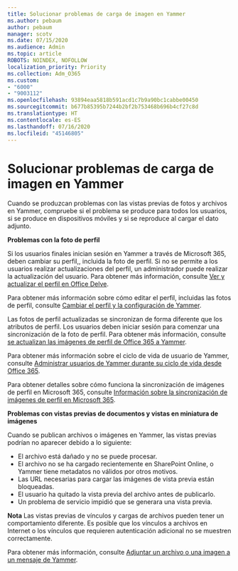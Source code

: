 ```yaml
---
title: Solucionar problemas de carga de imagen en Yammer
ms.author: pebaum
author: pebaum
manager: scotv
ms.date: 07/15/2020
ms.audience: Admin
ms.topic: article
ROBOTS: NOINDEX, NOFOLLOW
localization_priority: Priority
ms.collection: Adm_O365
ms.custom:
- "6000"
- "9003112"
ms.openlocfilehash: 93894eaa5818b591acd1c7b9a90bc1cabbe00450
ms.sourcegitcommit: b677b85395b7244b2bf2b753468b696b4cf27c8d
ms.translationtype: HT
ms.contentlocale: es-ES
ms.lasthandoff: 07/16/2020
ms.locfileid: "45146805"
---
```

# <a name="troubleshoot-image-loading-issues-in-yammer"></a>Solucionar problemas de carga de imagen en Yammer

Cuando se produzcan problemas con las vistas previas de fotos y archivos en Yammer, compruebe si el problema se produce para todos los usuarios, si se produce en dispositivos móviles y si se reproduce al cargar el dato adjunto.  

**Problemas con la foto de perfil**  

Si los usuarios finales inician sesión en Yammer a través de Microsoft 365, deben cambiar su perfil,, incluida la foto de perfil. Si no se permite a los usuarios realizar actualizaciones del perfil, un administrador puede realizar la actualización del usuario. Para obtener más información, consulte [Ver y actualizar el perfil en Office Delve](https://support.microsoft.com/office/view-and-update-your-profile-in-office-delve-4e84343b-eedf-45a1-aeb9-8627ccca14ba).

Para obtener más información sobre cómo editar el perfil, incluidas las fotos de perfil, consulte [Cambiar el perfil y la configuración de Yammer](https://support.microsoft.com/office/classic-yammer-change-my-yammer-profile-and-settings-a3aeca0e-de34-4897-9b59-de6516542851). 

Las fotos de perfil actualizadas se sincronizan de forma diferente que los atributos de perfil. Los usuarios deben iniciar sesión para comenzar una sincronización de la foto de perfil. Para obtener más información, consulte [se actualizan las imágenes de perfil de Office 365 a Yammer](https://docs.microsoft.com/yammer/manage-yammer-users/manage-users-across-their-lifecycle#q-are-user-profile-pictures-updated-from-office-365-to-yammer).

Para obtener más información sobre el ciclo de vida de usuario de Yammer, consulte [Administrar usuarios de Yammer durante su ciclo de vida desde Office 365](https://docs.microsoft.com/yammer/manage-yammer-users/manage-users-across-their-lifecycle).  

Para obtener detalles sobre cómo funciona la sincronización de imágenes de perfil en Microsoft 365, consulte [Información sobre la sincronización de imágenes de perfil en Microsoft 365](https://support.microsoft.com/office/information-about-profile-picture-synchronization-in-microsoft-365-20594d76-d054-4af4-a660-401133e3d48a).  

**Problemas con vistas previas de documentos y vistas en miniatura de imágenes**  

Cuando se publican archivos o imágenes en Yammer, las vistas previas podrían no aparecer debido a lo siguiente: 

- El archivo está dañado y no se puede procesar.
- El archivo no se ha cargado recientemente en SharePoint Online, o Yammer tiene metadatos no válidos por otros motivos.
- Las URL necesarias para cargar las imágenes de vista previa están bloqueadas.
- El usuario ha quitado la vista previa del archivo antes de publicarlo.
- Un problema de servicio impidió que se generara una vista previa.

**Nota** Las vistas previas de vínculos y cargas de archivos pueden tener un comportamiento diferente. Es posible que los vínculos a archivos en Internet o los vínculos que requieren autenticación adicional no se muestren correctamente.

Para obtener más información, consulte [Adjuntar un archivo o una imagen a un mensaje de Yammer](https://support.microsoft.com/office/attach-a-file-or-image-to-a-yammer-message-f576d4d1-ad66-4ce4-9c43-46cf75978dbf). 